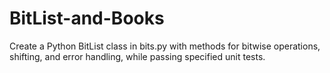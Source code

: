 # BitList-and-Books
 Create a Python BitList class in bits.py with methods for bitwise operations, shifting, and error handling, while passing specified unit tests.
